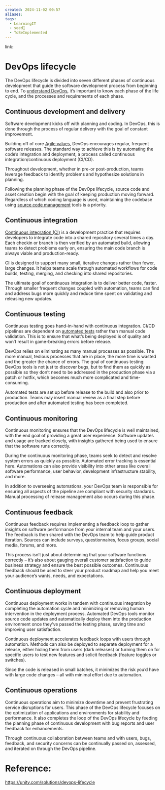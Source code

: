 ```yaml
---
created: 2024-11-02 00:57
aliases: 
tags:
  - LearningIT
  - seed🌱
  - ToBeImplemented
---
```


link:

# DevOps lifecycle

The DevOps lifecycle is divided into seven different phases of continuous development that guide the software development process from beginning to end. To [understand DevOps](https://unity.com/solutions/what-is-devops), it’s important to know each phase of the life cycle, and the processes and requirements of each phase.

## Continuous development and delivery

Software development kicks off with planning and coding. In DevOps, this is done through the process of regular delivery with the goal of constant improvement.

Building off of core [Agile values](https://unity.com/solutions/agile-vs-devops), DevOps encourages regular, frequent software releases. The standard way to achieve this is by automating the code’s integration and deployment, a process called continuous integration/continuous deployment (CI/CD).

Throughout development, whether in pre-or post-production, teams leverage feedback to identify problems and hypothesize solutions in planning.

Following the planning phase of the DevOps lifecycle, source code and asset creation begin with the goal of keeping production moving forward. Regardless of which coding language is used, maintaining the codebase using [source code management](https://unity.com/solutions/source-code-management) tools is a priority.

## Continuous integration

[Continuous integration (CI)](https://unity.com/solutions/what-is-ci-cd) is a development practice that requires developers to integrate code into a shared repository several times a day. Each checkin or branch is then verified by an automated build, allowing teams to detect problems early on, ensuring the main code branch is always viable and production-ready.

CI is designed to support many small, iterative changes rather than fewer, large changes. It helps teams scale through automated workflows for code builds, testing, merging, and checking into shared repositories.

The ultimate goal of continuous integration is to deliver better code, faster. Through smaller frequent changes coupled with automation, teams can find and address bugs more quickly and reduce time spent on validating and releasing new updates.

## Continuous testing

Continuous testing goes hand-in-hand with continuous integration. CI/CD pipelines are dependent on [automated tests](https://create.unity.com/bugs-and-automation-e-book) rather than manual code validation. This is to ensure that what’s being deployed is of quality and won’t result in game-breaking errors before release. 

DevOps relies on eliminating as many manual processes as possible. The more manual, tedious processes that are in place, the more time is wasted and the greater the chance of errors. The goal of continuous testing DevOps tools is not just to discover bugs, but to find them as quickly as possible so they don’t need to be addressed in the production phase via a patch or hotfix, which becomes much more complicated and time-consuming. 

Automated tests are set up before release to the build and also prior to production. Teams may insert manual review as a final step before production and after automated testing has been completed.

## Continuous monitoring

Continuous monitoring ensures that the DevOps lifecycle is well maintained, with the end goal of providing a great user experience. Software updates and usage are tracked closely, with insights gathered being used to ensure that the software runs correctly.

During the continuous monitoring phase, teams seek to detect and resolve system errors as quickly as possible. Automated error tracking is essential here. Automations can also provide visibility into other areas like overall software performance, user behavior, development infrastructure stability, and more.

In addition to overseeing automations, your DevOps team is responsible for ensuring all aspects of the pipeline are compliant with security standards. Manual processing of release management also occurs during this phase.

## Continuous feedback

Continuous feedback requires implementing a feedback loop to gather insights on software performance from your internal team and your users. The feedback is then shared with the DevOps team to help guide product iteration. Sources can include surveys, questionnaires, focus groups, social media, forums, and more.

This process isn’t just about determining that your software functions correctly – it’s also about gauging overall customer satisfaction to guide business strategy and ensure the best possible outcomes. Continuous feedback should be used to steer your product roadmap and help you meet your audience’s wants, needs, and expectations.

## Continuous deployment

Continuous deployment works in tandem with continuous integration by completing the automation cycle and minimizing or removing human intervention in the deployment process. Automated DevOps tools monitor source code updates and automatically deploy them into the production environment once they’ve passed the testing phase, saving time and improving user satisfaction.

Continuous deployment accelerates feedback loops with users through automation. Methods can also be deployed to separate deployment for a release, either hiding them from users (dark releases) or turning them on for specific users to test new features and solicit feedback (feature toggles or switches).

Since the code is released in small batches, it minimizes the risk you’d have with large code changes – all with minimal effort due to automation.

## Continuous operations

Continuous operations aim to minimize downtime and prevent frustrating service disruptions for users. This phase of the DevOps lifecycle focuses on the optimization of applications and environments for stability and performance. It also completes the loop of the DevOps lifecycle by feeding the planning phase of continuous development with bug reports and user feedback for enhancements.

Through continuous collaboration between teams and with users, bugs, feedback, and security concerns can be continually passed on, assessed, and iterated on through the DevOps pipeline.

# Reference:

https://unity.com/solutions/devops-lifecycle


 